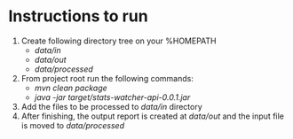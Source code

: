 # Instructions to run
1. Create following directory tree on your %HOMEPATH
   - *data/in* <br/>
   - *data/out* <br/>
   - *data/processed* <br/>
2. From project root run the following commands:
   - *mvn clean package*
   - *java -jar target/stats-watcher-api-0.0.1.jar*
3. Add the files to be processed to *data/in* directory
4. After finishing, the output report is created at *data/out* and the input file is moved to *data/processed*
